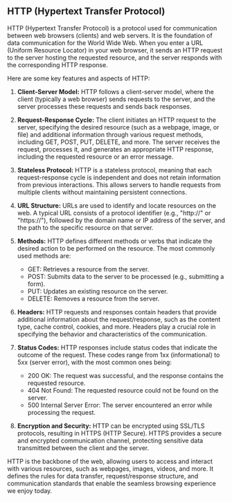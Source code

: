 ## HTTP (Hypertext Transfer Protocol)

HTTP (Hypertext Transfer Protocol) is a protocol used for communication between web browsers (clients) and web servers. 
It is the foundation of data communication for the World Wide Web. When you enter a URL (Uniform Resource Locator) in 
your web browser, it sends an HTTP request to the server hosting the requested resource, and the server responds with 
the corresponding HTTP response.

Here are some key features and aspects of HTTP:

1. **Client-Server Model:** HTTP follows a client-server model, where the client (typically a web browser) sends requests 
to the server, and the server processes these requests and sends back responses.

2. **Request-Response Cycle:** The client initiates an HTTP request to the server, specifying the desired resource 
(such as a webpage, image, or file) and additional information through various request methods, including GET, POST, 
PUT, DELETE, and more. The server receives the request, processes it, and generates an appropriate HTTP response, 
including the requested resource or an error message.

3. **Stateless Protocol:** HTTP is a stateless protocol, meaning that each request-response cycle is independent and 
does not retain information from previous interactions. This allows servers to handle requests from multiple clients 
without maintaining persistent connections.

4. **URL Structure:** URLs are used to identify and locate resources on the web. A typical URL consists of a protocol 
identifier (e.g., "http://" or "https://"), followed by the domain name or IP address of the server, and the path to 
the specific resource on that server.

5. **Methods:** HTTP defines different methods or verbs that indicate the desired action to be performed on the resource.
The most commonly used methods are:

   - GET: Retrieves a resource from the server.
   - POST: Submits data to the server to be processed (e.g., submitting a form).
   - PUT: Updates an existing resource on the server.
   - DELETE: Removes a resource from the server.

6. **Headers:** HTTP requests and responses contain headers that provide additional information about the 
request/response, such as the content type, cache control, cookies, and more. Headers play a crucial role in specifying
the behavior and characteristics of the communication.

7. **Status Codes:** HTTP responses include status codes that indicate the outcome of the request. These codes range 
from 1xx (informational) to 5xx (server error), with the most common ones being:

   - 200 OK: The request was successful, and the response contains the requested resource.
   - 404 Not Found: The requested resource could not be found on the server.
   - 500 Internal Server Error: The server encountered an error while processing the request.

8. **Encryption and Security:** HTTP can be encrypted using SSL/TLS protocols, resulting in HTTPS (HTTP Secure). 
HTTPS provides a secure and encrypted communication channel, protecting sensitive data transmitted between the client and the server.

HTTP is the backbone of the web, allowing users to access and interact with various resources, such as webpages, images,
videos, and more. It defines the rules for data transfer, request/response structure, and communication standards 
that enable the seamless browsing experience we enjoy today.

